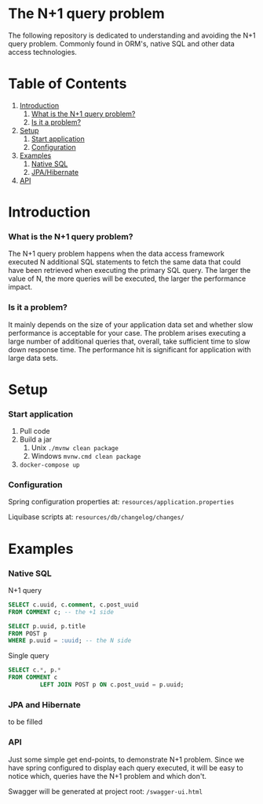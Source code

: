 # The N+1 query problem

The following repository is dedicated to understanding and avoiding the N+1 query problem. Commonly
found in ORM's, native SQL and other data access technologies.

# Table of Contents

1. [Introduction](#introduction)
    1. [What is the N+1 query problem?](#what)
    2. [Is it a problem?](#problem)
2. [Setup](#setup)
    1. [Start application](#start)
    2. [Configuration](#configuration)
3. [Examples](#examples)
    1. [Native SQL](#native)
    2. [JPA/Hibernate](#jpa)
4. [API](#api)

# Introduction<a name="introduction"></a>

### What is the N+1 query problem? <a name="what"></a>

The N+1 query problem happens when the data access framework executed N additional SQL statements to
fetch the same data that could have been retrieved when executing the primary SQL query. The larger
the value of N, the more queries will be executed, the larger the performance impact.

### Is it a problem? <a name="problem"></a>

It mainly depends on the size of your application data set and whether slow performance is
acceptable for your case. The problem arises executing a large number of additional queries that,
overall, take sufficient time to slow down response time. The performance hit is significant for
application with large data sets.

# Setup <a name="setup"></a>

### Start application <a name="start"></a>

1. Pull code
2. Build a jar
    1. Unix `./mvnw clean package`
    2. Windows  `mvnw.cmd clean package`
3. `docker-compose up`

### Configuration <a name="configuration"></a>

Spring configuration properties at: `resources/application.properties`

Liquibase scripts at: `resources/db/changelog/changes/`

# Examples <a name="examples"></a>

### Native SQL <a name="native"></a>

N+1 query

```SQL
SELECT c.uuid, c.comment, c.post_uuid
FROM COMMENT c; -- the +1 side
```

```SQL
SELECT p.uuid, p.title
FROM POST p
WHERE p.uuid = :uuid; -- the N side
```

Single query

```SQL
SELECT c.*, p.*
FROM COMMENT c
         LEFT JOIN POST p ON c.post_uuid = p.uuid;
```

### JPA and Hibernate <a name="jpa"></a>

to be filled

### API <a name="api"></a>

Just some simple get end-points, to demonstrate N+1 problem. Since we have spring configured to
display each query executed, it will be easy to notice which, queries have the N+1 problem and which
don't.

Swagger will be generated at project root: `/swagger-ui.html`
